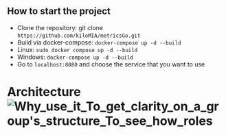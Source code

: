 


## How to start the project
*  Clone the repository: git clone `https://github.com/kiloMIA/metricsGo.git`
*  Build via docker-compose: `docker-compose up -d --build`
*  Linux: `sudo docker compose up -d --build`
*  Windows: `docker-compose up -d --build`
*  Go to `localhost:8080` and choose the service that you want to use
    
# Architecture![Why_use_it_To_get_clarity_on_a_group's_structure_To_see_how_roles](https://github.com/kiloMIA/metricsGo/assets/97970527/606adaf3-db19-4fdd-b063-a361e2d7af7e)
